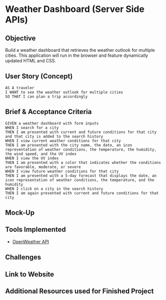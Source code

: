 # Weather Dashboard (Server Side APIs)

## Objective

Build a weather dashboard that retrieves the weather outlook for multiple cities. This application will run in the browser and feature dynamically updated HTML and CSS.

## User Story (Concept)

```
AS A traveler
I WANT to see the weather outlook for multiple cities
SO THAT I can plan a trip accordingly
```

## Brief & Acceptance Criteria

```
GIVEN a weather dashboard with form inputs
WHEN I search for a city
THEN I am presented with current and future conditions for that city and that city is added to the search history
WHEN I view current weather conditions for that city
THEN I am presented with the city name, the date, an icon representation of weather conditions, the temperature, the humidity, the wind speed, and the UV index
WHEN I view the UV index
THEN I am presented with a color that indicates whether the conditions are favorable, moderate, or severe
WHEN I view future weather conditions for that city
THEN I am presented with a 5-day forecast that displays the date, an icon representation of weather conditions, the temperature, and the humidity
WHEN I click on a city in the search history
THEN I am again presented with current and future conditions for that city
```

## Mock-Up

## Tools Implemented

* [OpenWeather API](https://openweathermap.org/api)

## Challenges

## Link to Website

## Additional Resources used for Finished Project
